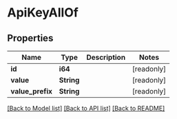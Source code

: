 # ApiKeyAllOf

## Properties

Name | Type | Description | Notes
------------ | ------------- | ------------- | -------------
**id** | **i64** |  | [readonly]
**value** | **String** |  | [readonly]
**value_prefix** | **String** |  | [readonly]

[[Back to Model list]](../README.md#documentation-for-models) [[Back to API list]](../README.md#documentation-for-api-endpoints) [[Back to README]](../README.md)



